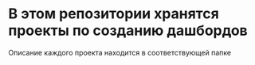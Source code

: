 # В этом репозитории хранятся проекты по созданию дашбордов

Описание каждого проекта находится в соответствующей папке

